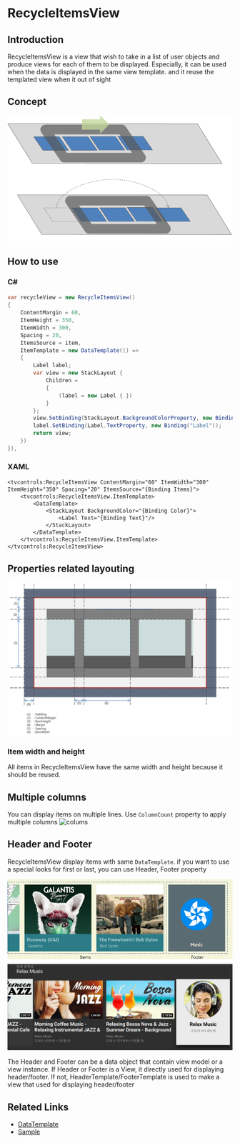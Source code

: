 # RecycleItemsView
## Introduction
 RecycleItemsView is a view that wish to take in a list of user objects and produce views for each of them to be displayed. Especially, it can be used when the data is displayed in the same view template. and it reuse the templated view when it out of sight

## Concept
![concept](resources/RecycleItemsView_concept.png)

## How to use
### C#
```c#
var recycleView = new RecycleItemsView()
{
    ContentMargin = 60,
    ItemHeight = 350,
    ItemWidth = 300,
    Spacing = 20,
    ItemsSource = item,
    ItemTemplate = new DataTemplate(() =>
    {
        Label label;
        var view = new StackLayout {
            Children =
            {
                (label = new Label { })
            }
        };
        view.SetBinding(StackLayout.BackgroundColorProperty, new Binding("Color"));
        label.SetBinding(Label.TextProperty, new Binding("Label"));
        return view;
    })
}),
```
### XAML
``` xaml
<tvcontrols:RecycleItemsView ContentMargin="60" ItemWidth="300" ItemHeight="350" Spacing="20" ItemsSource="{Binding Items}">
    <tvcontrols:RecycleItemsView.ItemTemplate>
        <DataTemplate>
            <StackLayout BackgroundColor="{Binding Color}">
                <Label Text="{Binding Text}"/>
            </StackLayout>
        </DataTemplate>
    </tvcontrols:RecycleItemsView.ItemTemplate>
</tvcontrols:RecycleItemsView>
```
## Properties related layouting
![layouting](resources/RecycleItemsView_layouting.png)

### Item width and height
All items in RecycleItemsView have the same width and height because it should be reused.

## Multiple columns
You can display items on multiple lines. Use `ColumnCount` property to apply multiple columns
![colums](resources/RecycleItemsView_colums.gif)

## Header and Footer
 RecycleItemsView display items with same `DataTemplate`. if you want to use a special looks for first or last, you can use Header, Footer property

![footer](resources/RecycleItemsView_footer.png)
![footer2](resources/RecycleItemsView_footer2.png)

 The Header and Footer can be a data object that contain view model or a view instance.
 If Header or Footer is a View, it directly used for displaying header/footer. 
 If not, HeaderTemplate/FooterTemplate is used to make a view that used for displaying header/footer

## Related Links
 * [DataTemplate](https://docs.microsoft.com/en-us/xamarin/xamarin-forms/app-fundamentals/templates/data-templates)
 * [Sample](https://github.com/Samsung/Tizen.TV.UIControls/tree/master/sample/Sample/RecycleItemsView)